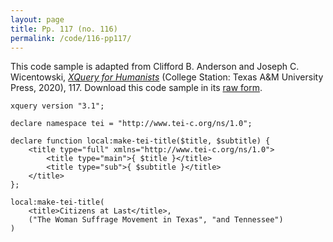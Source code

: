 ```yaml
---
layout: page
title: Pp. 117 (no. 116)
permalink: /code/116-pp117/
---
```


This code sample is adapted from Clifford B. Anderson and Joseph C. Wicentowski, 
[_XQuery for Humanists_](/) (College Station: Texas A&M University Press, 2020), 117. 
Download this code sample in its [raw form](/code/116-pp117/116-pp117.xq).

```xquery
xquery version "3.1";

declare namespace tei = "http://www.tei-c.org/ns/1.0";

declare function local:make-tei-title($title, $subtitle) {
    <title type="full" xmlns="http://www.tei-c.org/ns/1.0">
        <title type="main">{ $title }</title>
        <title type="sub">{ $subtitle }</title>
    </title>
};

local:make-tei-title(
    <title>Citizens at Last</title>,
    ("The Woman Suffrage Movement in Texas", "and Tennessee")
)
```  
